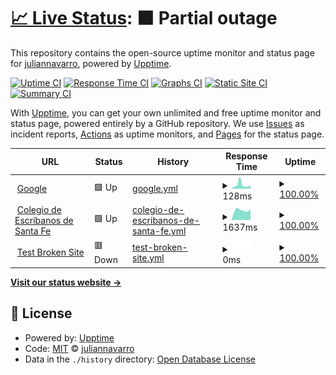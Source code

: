 # [📈 Live Status](https://juliannavarro.github.io/upptime): <!--live status--> **🟧 Partial outage**

This repository contains the open-source uptime monitor and status page for [juliannavarro](https://juliannavarro.github.io/upptime), powered by [Upptime](https://github.com/upptime/upptime).

[![Uptime CI](https://github.com/juliannavarro/upptime/workflows/Uptime%20CI/badge.svg)](https://github.com/juliannavarro/upptime/actions?query=workflow%3A%22Uptime+CI%22)
[![Response Time CI](https://github.com/juliannavarro/upptime/workflows/Response%20Time%20CI/badge.svg)](https://github.com/juliannavarro/upptime/actions?query=workflow%3A%22Response+Time+CI%22)
[![Graphs CI](https://github.com/juliannavarro/upptime/workflows/Graphs%20CI/badge.svg)](https://github.com/juliannavarro/upptime/actions?query=workflow%3A%22Graphs+CI%22)
[![Static Site CI](https://github.com/juliannavarro/upptime/workflows/Static%20Site%20CI/badge.svg)](https://github.com/juliannavarro/upptime/actions?query=workflow%3A%22Static+Site+CI%22)
[![Summary CI](https://github.com/juliannavarro/upptime/workflows/Summary%20CI/badge.svg)](https://github.com/juliannavarro/upptime/actions?query=workflow%3A%22Summary+CI%22)

With [Upptime](https://upptime.js.org), you can get your own unlimited and free uptime monitor and status page, powered entirely by a GitHub repository. We use [Issues](https://github.com/juliannavarro/upptime/issues) as incident reports, [Actions](https://github.com/juliannavarro/upptime/actions) as uptime monitors, and [Pages](https://juliannavarro.github.io/upptime) for the status page.

<!--start: status pages-->
<!-- This summary is generated by Upptime (https://github.com/upptime/upptime) -->
<!-- Do not edit this manually, your changes will be overwritten -->
<!-- prettier-ignore -->
| URL | Status | History | Response Time | Uptime |
| --- | ------ | ------- | ------------- | ------ |
| <img alt="" src="https://icons.duckduckgo.com/ip3/www.google.com.ico" height="13"> [Google](https://www.google.com) | 🟩 Up | [google.yml](https://github.com/juliannavarro/upptime/commits/HEAD/history/google.yml) | <details><summary><img alt="Response time graph" src="./graphs/google/response-time-week.png" height="20"> 128ms</summary><br><a href="https://juliannavarro.github.io/upptime/history/google"><img alt="Response time 115" src="https://img.shields.io/endpoint?url=https%3A%2F%2Fraw.githubusercontent.com%2Fjuliannavarro%2Fupptime%2FHEAD%2Fapi%2Fgoogle%2Fresponse-time.json"></a><br><a href="https://juliannavarro.github.io/upptime/history/google"><img alt="24-hour response time 99" src="https://img.shields.io/endpoint?url=https%3A%2F%2Fraw.githubusercontent.com%2Fjuliannavarro%2Fupptime%2FHEAD%2Fapi%2Fgoogle%2Fresponse-time-day.json"></a><br><a href="https://juliannavarro.github.io/upptime/history/google"><img alt="7-day response time 128" src="https://img.shields.io/endpoint?url=https%3A%2F%2Fraw.githubusercontent.com%2Fjuliannavarro%2Fupptime%2FHEAD%2Fapi%2Fgoogle%2Fresponse-time-week.json"></a><br><a href="https://juliannavarro.github.io/upptime/history/google"><img alt="30-day response time 140" src="https://img.shields.io/endpoint?url=https%3A%2F%2Fraw.githubusercontent.com%2Fjuliannavarro%2Fupptime%2FHEAD%2Fapi%2Fgoogle%2Fresponse-time-month.json"></a><br><a href="https://juliannavarro.github.io/upptime/history/google"><img alt="1-year response time 117" src="https://img.shields.io/endpoint?url=https%3A%2F%2Fraw.githubusercontent.com%2Fjuliannavarro%2Fupptime%2FHEAD%2Fapi%2Fgoogle%2Fresponse-time-year.json"></a></details> | <details><summary><a href="https://juliannavarro.github.io/upptime/history/google">100.00%</a></summary><a href="https://juliannavarro.github.io/upptime/history/google"><img alt="All-time uptime 100.00%" src="https://img.shields.io/endpoint?url=https%3A%2F%2Fraw.githubusercontent.com%2Fjuliannavarro%2Fupptime%2FHEAD%2Fapi%2Fgoogle%2Fuptime.json"></a><br><a href="https://juliannavarro.github.io/upptime/history/google"><img alt="24-hour uptime 100.00%" src="https://img.shields.io/endpoint?url=https%3A%2F%2Fraw.githubusercontent.com%2Fjuliannavarro%2Fupptime%2FHEAD%2Fapi%2Fgoogle%2Fuptime-day.json"></a><br><a href="https://juliannavarro.github.io/upptime/history/google"><img alt="7-day uptime 100.00%" src="https://img.shields.io/endpoint?url=https%3A%2F%2Fraw.githubusercontent.com%2Fjuliannavarro%2Fupptime%2FHEAD%2Fapi%2Fgoogle%2Fuptime-week.json"></a><br><a href="https://juliannavarro.github.io/upptime/history/google"><img alt="30-day uptime 100.00%" src="https://img.shields.io/endpoint?url=https%3A%2F%2Fraw.githubusercontent.com%2Fjuliannavarro%2Fupptime%2FHEAD%2Fapi%2Fgoogle%2Fuptime-month.json"></a><br><a href="https://juliannavarro.github.io/upptime/history/google"><img alt="1-year uptime 100.00%" src="https://img.shields.io/endpoint?url=https%3A%2F%2Fraw.githubusercontent.com%2Fjuliannavarro%2Fupptime%2FHEAD%2Fapi%2Fgoogle%2Fuptime-year.json"></a></details>
| <img alt="" src="https://www.coessfe1.org.ar/portal/images/Escudo4.JPG" height="13"> [Colegio de Escribanos de Santa Fe](https://www.coessfe1.org.ar/portal/index.php/es/) | 🟩 Up | [colegio-de-escribanos-de-santa-fe.yml](https://github.com/juliannavarro/upptime/commits/HEAD/history/colegio-de-escribanos-de-santa-fe.yml) | <details><summary><img alt="Response time graph" src="./graphs/colegio-de-escribanos-de-santa-fe/response-time-week.png" height="20"> 1637ms</summary><br><a href="https://juliannavarro.github.io/upptime/history/colegio-de-escribanos-de-santa-fe"><img alt="Response time 1569" src="https://img.shields.io/endpoint?url=https%3A%2F%2Fraw.githubusercontent.com%2Fjuliannavarro%2Fupptime%2FHEAD%2Fapi%2Fcolegio-de-escribanos-de-santa-fe%2Fresponse-time.json"></a><br><a href="https://juliannavarro.github.io/upptime/history/colegio-de-escribanos-de-santa-fe"><img alt="24-hour response time 1964" src="https://img.shields.io/endpoint?url=https%3A%2F%2Fraw.githubusercontent.com%2Fjuliannavarro%2Fupptime%2FHEAD%2Fapi%2Fcolegio-de-escribanos-de-santa-fe%2Fresponse-time-day.json"></a><br><a href="https://juliannavarro.github.io/upptime/history/colegio-de-escribanos-de-santa-fe"><img alt="7-day response time 1637" src="https://img.shields.io/endpoint?url=https%3A%2F%2Fraw.githubusercontent.com%2Fjuliannavarro%2Fupptime%2FHEAD%2Fapi%2Fcolegio-de-escribanos-de-santa-fe%2Fresponse-time-week.json"></a><br><a href="https://juliannavarro.github.io/upptime/history/colegio-de-escribanos-de-santa-fe"><img alt="30-day response time 1560" src="https://img.shields.io/endpoint?url=https%3A%2F%2Fraw.githubusercontent.com%2Fjuliannavarro%2Fupptime%2FHEAD%2Fapi%2Fcolegio-de-escribanos-de-santa-fe%2Fresponse-time-month.json"></a><br><a href="https://juliannavarro.github.io/upptime/history/colegio-de-escribanos-de-santa-fe"><img alt="1-year response time 1568" src="https://img.shields.io/endpoint?url=https%3A%2F%2Fraw.githubusercontent.com%2Fjuliannavarro%2Fupptime%2FHEAD%2Fapi%2Fcolegio-de-escribanos-de-santa-fe%2Fresponse-time-year.json"></a></details> | <details><summary><a href="https://juliannavarro.github.io/upptime/history/colegio-de-escribanos-de-santa-fe">100.00%</a></summary><a href="https://juliannavarro.github.io/upptime/history/colegio-de-escribanos-de-santa-fe"><img alt="All-time uptime 99.53%" src="https://img.shields.io/endpoint?url=https%3A%2F%2Fraw.githubusercontent.com%2Fjuliannavarro%2Fupptime%2FHEAD%2Fapi%2Fcolegio-de-escribanos-de-santa-fe%2Fuptime.json"></a><br><a href="https://juliannavarro.github.io/upptime/history/colegio-de-escribanos-de-santa-fe"><img alt="24-hour uptime 100.00%" src="https://img.shields.io/endpoint?url=https%3A%2F%2Fraw.githubusercontent.com%2Fjuliannavarro%2Fupptime%2FHEAD%2Fapi%2Fcolegio-de-escribanos-de-santa-fe%2Fuptime-day.json"></a><br><a href="https://juliannavarro.github.io/upptime/history/colegio-de-escribanos-de-santa-fe"><img alt="7-day uptime 100.00%" src="https://img.shields.io/endpoint?url=https%3A%2F%2Fraw.githubusercontent.com%2Fjuliannavarro%2Fupptime%2FHEAD%2Fapi%2Fcolegio-de-escribanos-de-santa-fe%2Fuptime-week.json"></a><br><a href="https://juliannavarro.github.io/upptime/history/colegio-de-escribanos-de-santa-fe"><img alt="30-day uptime 99.91%" src="https://img.shields.io/endpoint?url=https%3A%2F%2Fraw.githubusercontent.com%2Fjuliannavarro%2Fupptime%2FHEAD%2Fapi%2Fcolegio-de-escribanos-de-santa-fe%2Fuptime-month.json"></a><br><a href="https://juliannavarro.github.io/upptime/history/colegio-de-escribanos-de-santa-fe"><img alt="1-year uptime 99.84%" src="https://img.shields.io/endpoint?url=https%3A%2F%2Fraw.githubusercontent.com%2Fjuliannavarro%2Fupptime%2FHEAD%2Fapi%2Fcolegio-de-escribanos-de-santa-fe%2Fuptime-year.json"></a></details>
| <img alt="" src="https://icons.duckduckgo.com/ip3/thissitedoesnotexist.koj.co.ico" height="13"> [Test Broken Site](https://thissitedoesnotexist.koj.co) | 🟥 Down | [test-broken-site.yml](https://github.com/juliannavarro/upptime/commits/HEAD/history/test-broken-site.yml) | <details><summary><img alt="Response time graph" src="./graphs/test-broken-site/response-time-week.png" height="20"> 0ms</summary><br><a href="https://juliannavarro.github.io/upptime/history/test-broken-site"><img alt="Response time 0" src="https://img.shields.io/endpoint?url=https%3A%2F%2Fraw.githubusercontent.com%2Fjuliannavarro%2Fupptime%2FHEAD%2Fapi%2Ftest-broken-site%2Fresponse-time.json"></a><br><a href="https://juliannavarro.github.io/upptime/history/test-broken-site"><img alt="24-hour response time 0" src="https://img.shields.io/endpoint?url=https%3A%2F%2Fraw.githubusercontent.com%2Fjuliannavarro%2Fupptime%2FHEAD%2Fapi%2Ftest-broken-site%2Fresponse-time-day.json"></a><br><a href="https://juliannavarro.github.io/upptime/history/test-broken-site"><img alt="7-day response time 0" src="https://img.shields.io/endpoint?url=https%3A%2F%2Fraw.githubusercontent.com%2Fjuliannavarro%2Fupptime%2FHEAD%2Fapi%2Ftest-broken-site%2Fresponse-time-week.json"></a><br><a href="https://juliannavarro.github.io/upptime/history/test-broken-site"><img alt="30-day response time 0" src="https://img.shields.io/endpoint?url=https%3A%2F%2Fraw.githubusercontent.com%2Fjuliannavarro%2Fupptime%2FHEAD%2Fapi%2Ftest-broken-site%2Fresponse-time-month.json"></a><br><a href="https://juliannavarro.github.io/upptime/history/test-broken-site"><img alt="1-year response time 0" src="https://img.shields.io/endpoint?url=https%3A%2F%2Fraw.githubusercontent.com%2Fjuliannavarro%2Fupptime%2FHEAD%2Fapi%2Ftest-broken-site%2Fresponse-time-year.json"></a></details> | <details><summary><a href="https://juliannavarro.github.io/upptime/history/test-broken-site">100.00%</a></summary><a href="https://juliannavarro.github.io/upptime/history/test-broken-site"><img alt="All-time uptime 100.00%" src="https://img.shields.io/endpoint?url=https%3A%2F%2Fraw.githubusercontent.com%2Fjuliannavarro%2Fupptime%2FHEAD%2Fapi%2Ftest-broken-site%2Fuptime.json"></a><br><a href="https://juliannavarro.github.io/upptime/history/test-broken-site"><img alt="24-hour uptime 100.00%" src="https://img.shields.io/endpoint?url=https%3A%2F%2Fraw.githubusercontent.com%2Fjuliannavarro%2Fupptime%2FHEAD%2Fapi%2Ftest-broken-site%2Fuptime-day.json"></a><br><a href="https://juliannavarro.github.io/upptime/history/test-broken-site"><img alt="7-day uptime 100.00%" src="https://img.shields.io/endpoint?url=https%3A%2F%2Fraw.githubusercontent.com%2Fjuliannavarro%2Fupptime%2FHEAD%2Fapi%2Ftest-broken-site%2Fuptime-week.json"></a><br><a href="https://juliannavarro.github.io/upptime/history/test-broken-site"><img alt="30-day uptime 100.00%" src="https://img.shields.io/endpoint?url=https%3A%2F%2Fraw.githubusercontent.com%2Fjuliannavarro%2Fupptime%2FHEAD%2Fapi%2Ftest-broken-site%2Fuptime-month.json"></a><br><a href="https://juliannavarro.github.io/upptime/history/test-broken-site"><img alt="1-year uptime 100.00%" src="https://img.shields.io/endpoint?url=https%3A%2F%2Fraw.githubusercontent.com%2Fjuliannavarro%2Fupptime%2FHEAD%2Fapi%2Ftest-broken-site%2Fuptime-year.json"></a></details>

<!--end: status pages-->

[**Visit our status website →**](https://juliannavarro.github.io/upptime)

## 📄 License

- Powered by: [Upptime](https://github.com/upptime/upptime)
- Code: [MIT](./LICENSE) © [juliannavarro](https://juliannavarro.github.io/upptime)
- Data in the `./history` directory: [Open Database License](https://opendatacommons.org/licenses/odbl/1-0/)
